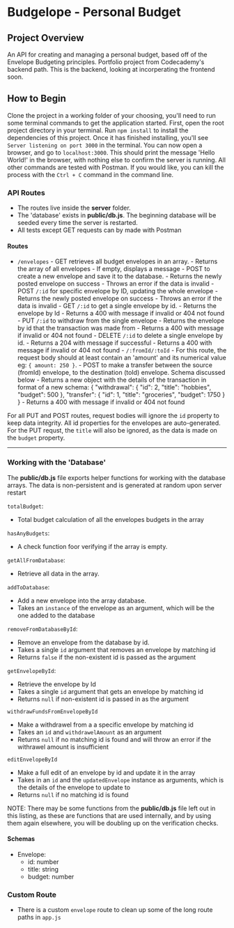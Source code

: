 # Budgelope - Personal Budget

## Project Overview

An API for creating and managing a personal budget, based off of the Envelope Budgeting principles. Portfolio project from Codecademy's backend path. This is the backend, looking at incorperating the frontend soon.

## How to Begin

Clone the project in a working folder of your choosing, you'll need to run some terminal commands to get the application started. First, open the root project directory in your terminal. Run `npm install` to install the dependencies of this project. Once it has finished installing, you'll see `Server listening on port 3000` in the terminal. You can now open a browser, and go to `localhost:3000`. This should print the message 'Hello World!' in the browser, with nothing else to confirm the server is running. All other commands are tested with Postman. If you would like, you can kill the process with the `Ctrl + C` command in the command line.

### API Routes

-   The routes live inside the **server** folder.
-   The 'database' exists in **public/db.js**. The beginning database will be seeded every time the server is restarted.
-   All tests except GET requests can by made with Postman

#### Routes

-   `/envelopes` - GET retrieves all budget envelopes in an array. - Returns the array of all envelopes - If empty, displays a message - POST to create a new envelope and save it to the database. - Returns the newly posted envelope on success - Throws an error if the data is invalid - POST `/:id` for specific envelope by ID, updating the whole envelope - Returns the newly posted envelope on success - Throws an error if the data is invalid - GET `/:id` to get a single envelope by id. - Returns the envelope by Id - Returns a 400 with message if invalid or 404 not found - PUT `/:id` to withdraw from the single envelope - Returns the envelope by id that the transaction was made from - Returns a 400 with message if invalid or 404 not found - DELETE `/:id` to delete a single envelope by id. - Returns a 204 with message if successful - Returns a 400 with message if invalid or 404 not found - `/:fromId/:toId` - For this route, the request body should at least contain an 'amount' and its numerical value eg: `{ amount: 250 }`. - POST to make a transfer between the source (fromId) envelope, to the destination (toId) envelope. Schema discussed below - Returns a new object with the details of the transaction in format of a new schema:
    {
    "withdrawal": {
    "id": 2,
    "title": "hobbies",
    "budget": 500
    },
    "transfer": {
    "id": 1,
    "title": "groceries",
    "budget": 1750
    }
    } - Returns a 400 with message if invalid or 404 not found

For all PUT and POST routes, request bodies will ignore the `id` property to keep data integrity. All id properties for the envelopes are auto-generated.
For the PUT requst, the `title` will also be ignored, as the data is made on the `budget` property.

---

### Working with the 'Database'

The **public/db.js** file exports helper functions for working with the database arrays. The data is non-persistent and is generated at random upon server restart

`totalBudget`:

-   Total budget calculation of all the envelopes budgets in the array

`hasAnyBudgets`:

-   A check function foor verifying if the array is empty.

`getAllFromDatabase`:

-   Retrieve all data in the array.

`addToDatabase`:

-   Add a new envelope into the array database.
-   Takes an `instance` of the envelope as an argument, which will be the one added to the database

`removeFromDatabaseById`:

-   Remove an envelope from the database by id.
-   Takes a single `id` argument that removes an envelope by matching id
-   Returns `false` if the non-existent id is passed as the argument

`getEnvelopeById`:

-   Retrieve the envelope by Id
-   Takes a single `id` argument that gets an envelope by matching id
-   Returns `null` if non-existent id is passed in as the argument

`withdrawFundsFromEnvelopeById`

-   Make a withdrawel from a a specific envelope by matching id
-   Takes an `id` and `withdrawelAmount` as an argument
-   Returns `null` if no matching id is found and will throw an error if the withrawel amount is insufficient

`editEnvelopeById`

-   Make a full edit of an envelope by id and update it in the array
-   Takes in an `id` and the `updatedEnvelope` instance as arguments, which is the details of the envelope to update to
-   Returns `null` if no matching id is found

NOTE: There may be some functions from the **public/db.js** file left out in this listing, as these are functions that are used internally, and by using them again elsewhere, you will be doubling up on the verification checks.

#### Schemas

-   Envelope:
    -   id: number
    -   title: string
    -   budget: number

### Custom Route

-   There is a custom `envelope` route to clean up some of the long route paths in `app.js`
